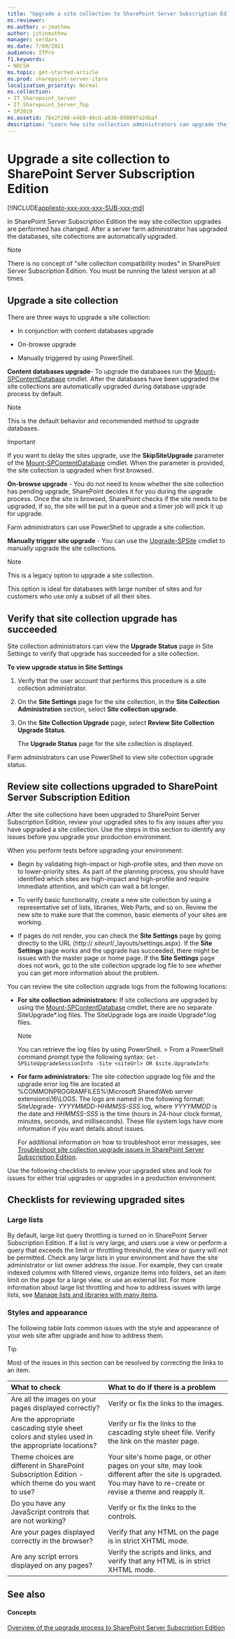 ```yaml
---
title: "Upgrade a site collection to SharePoint Server Subscription Edition"
ms.reviewer: 
ms.author: v-jmathew
author: jitinmathew
manager: serdars
ms.date: 7/09/2021
audience: ITPro
f1.keywords:
- NOCSH
ms.topic: get-started-article
ms.prod: sharepoint-server-itpro
localization_priority: Normal
ms.collection:
- IT_Sharepoint_Server
- IT_Sharepoint_Server_Top
- SP2019
ms.assetid: 78e2f208-e4b9-49cd-a036-89809fa24baf
description: "Learn how site collection administrators can upgrade their sites to SharePoint Server Subscription Edition and then review site collections for issues."
---
```


# Upgrade a site collection to SharePoint Server Subscription Edition

[!INCLUDE[appliesto-xxx-xxx-xxx-SUB-xxx-md](../includes/appliesto-xxx-xxx-xxx-SUB-xxx-md.md)]
  
In SharePoint Server Subscription Edition the way site collection upgrades are performed has changed. After a server farm administrator has upgraded the databases, site collections are automatically upgraded.
  
> [!NOTE]
> There is no concept of "site collection compatibility modes" in SharePoint Server Subscription Edition. You must be running the latest version at all times.
  
## Upgrade a site collection

There are three ways to upgrade a site collection:
  
- In conjunction with content databases upgrade

- On-browse upgrade

- Manually triggered by using PowerShell.

 **Content databases upgrade**- To upgrade the databases run the [Mount-SPContentDatabase](/powershell/module/sharepoint-server/Mount-SPContentDatabase?view=sharepoint-ps) cmdlet. After the databases have been upgraded the site collections are automatically upgraded during database upgrade process by default.
  
> [!NOTE]
> This is the default behavior and recommended method to upgrade databases.
  
> [!IMPORTANT]
> If you want to delay the sites upgrade, use the **SkipSiteUpgrade** parameter of the [Mount-SPContentDatabase](/powershell/module/sharepoint-server/Mount-SPContentDatabase?view=sharepoint-ps) cmdlet. When the parameter is provided, the site collection is upgraded when first browsed.
  
 **On-browse upgrade** - You do not need to know whether the site collection has pending upgrade, SharePoint decides it for you during the upgrade process. Once the site is browsed, SharePoint checks if the site needs to be upgraded, if so, the site will be put in a queue and a timer job will pick it up for upgrade.
  
Farm administrators can use PowerShell to upgrade a site collection.
  
 **Manually trigger site upgrade** - You can use the [Upgrade-SPSite](/powershell/module/sharepoint-server/Upgrade-SPSite?view=sharepoint-ps) cmdlet to manually upgrade the site collections.
  
> [!NOTE]
> This is a legacy option to upgrade a site collection.
  
This option is ideal for databases with large number of sites and for customers who use only a subset of all their sites.
  
## Verify that site collection upgrade has succeeded
<a name="ver"> </a>

Site collection administrators can view the **Upgrade Status** page in Site Settings to verify that upgrade has succeeded for a site collection.
  
 **To view upgrade status in Site Settings**
  
1. Verify that the user account that performs this procedure is a site collection administrator.

2. On the **Site Settings** page for the site collection, in the **Site Collection Administration** section, select **Site collection upgrade**.

3. On the **Site Collection Upgrade** page, select **Review Site Collection Upgrade Status**.

    The **Upgrade Status** page for the site collection is displayed.

Farm administrators can use PowerShell to view site collection upgrade status.
  
## Review site collections upgraded to SharePoint Server Subscription Edition
<a name="ver"> </a>

After the site collections have been upgraded to SharePoint Server Subscription Edition, review your upgraded sites to fix any issues after you have upgraded a site collection. Use the steps in this section to identify any issues before you upgrade your production environment.

When you perform tests before upgrading your environment:

- Begin by validating high-impact or high-profile sites, and then move on to lower-priority sites. As part of the planning process, you should have identified which sites are high-impact and high-profile and require immediate attention, and which can wait a bit longer.

- To verify basic functionality, create a new site collection by using a representative set of lists, libraries, Web Parts, and so on. Review the new site to make sure that the common, basic elements of your sites are working.

- If pages do not render, you can check the **Site Settings** page by going directly to the URL (http://  _siteurl_/_layouts/settings.aspx). If the **Site Settings** page works and the upgrade has succeeded, there might be issues with the master page or home page. If the **Site Settings** page does not work, go to the site collection upgrade log file to see whether you can get more information about the problem.

You can review the site collection upgrade logs from the following locations:

- **For site collection administrators:** If site collections are upgraded by using the [Mount-SPContentDatabase](/powershell/module/sharepoint-server/Mount-SPContentDatabase?view=sharepoint-ps) cmdlet, there are no separate SiteUpgrade*.log files. The SiteUpgrade logs are inside Upgrade*.log files.

    > [!NOTE]
    > You can retrieve the log files by using PowerShell. > From a PowerShell command prompt type the following syntax: `Get-SPSiteUpgradeSessionInfo -Site <siteUrl> OR $site.UpgradeInfo`

- **For farm administrators:** The site collection upgrade log file and the upgrade error log file are located at %COMMONPROGRAMFILES%\Microsoft Shared\Web server extensions\16\LOGS. The logs are named in the following format: SiteUpgrade-  _YYYYMMDD-HHMMSS-SSS_.log, where  _YYYYMMDD_ is the date and  _HHMMSS-SSS_ is the time (hours in 24-hour clock format, minutes, seconds, and milliseconds). These file system logs have more information if you want details about issues.

    For additional information on how to troubleshoot error messages, see [Troubleshoot site collection upgrade issues in SharePoint Server Subscription Edition](troubleshoot-site-collection-upgrade-issues-subscription-edition.md).

Use the following checklists to review your upgraded sites and look for issues for either trial upgrades or upgrades in a production environment.

## Checklists for reviewing upgraded sites
<a name="Review"> </a>

### Large lists

By default, large list query throttling is turned on in SharePoint Server Subscription Edition. If a list is very large, and users use a view or perform a query that exceeds the limit or throttling threshold, the view or query will not be permitted. Check any large lists in your environment and have the site administrator or list owner address the issue. For example, they can create indexed columns with filtered views, organize items into folders, set an item limit on the page for a large view, or use an external list. For more information about large list throttling and how to address issues with large lists, see [Manage lists and libraries with many items](https://go.microsoft.com/fwlink/p/?LinkId=251456).

### Styles and appearance

The following table lists common issues with the style and appearance of your web site after upgrade and how to address them.
  
> [!TIP]
> Most of the issues in this section can be resolved by correcting the links to an item.

|**What to check**|**What to do if there is a problem**|
|:-----|:-----|
|Are all the images on your pages displayed correctly?  <br/> |Verify or fix the links to the images.  <br/> |
|Are the appropriate cascading style sheet colors and styles used in the appropriate locations?  <br/> |Verify or fix the links to the cascading style sheet file. Verify the link on the master page.  <br/> |
|Theme choices are different in SharePoint Subscription Edition - which theme do you want to use?  <br/> |Your site's home page, or other pages on your site, may look different after the site is upgraded. You may have to re-create or revise a theme and reapply it.  <br/> |
|Do you have any JavaScript controls that are not working?  <br/> |Verify or fix the links to the controls.  <br/> |
|Are your pages displayed correctly in the browser?  <br/> |Verify that any HTML on the page is in strict XHTML mode.  <br/> |
|Are any script errors displayed on any pages?  <br/> |Verify the scripts and links, and verify that any HTML is in strict XHTML mode.  <br/> |

## See also
<a name="Review"> </a>

#### Concepts

[Overview of the upgrade process to SharePoint Server Subscription Edition](overview-of-the-upgrade-process-subscription-edition.md)
